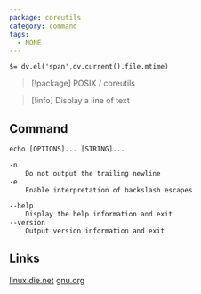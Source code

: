 ```yaml
---
package: coreutils
category: command
tags:
  - NONE
---
```


`$= dv.el('span',dv.current().file.mtime)`
> [!package] POSIX / coreutils

> [!info] Display a line of text

## Command
```txt
echo [OPTIONS]... [STRING]...

-n
	Do not output the trailing newline
-e
	Enable interpretation of backslash escapes

--help
	Display the help information and exit 
--version
	Output version information and exit
```

## Links
[linux.die.net](https://linux.die.net/man/1/echo)
[gnu.org](https://www.gnu.org/software/coreutils/manual/html_node/echo-invocation.html#echo-invocation)
